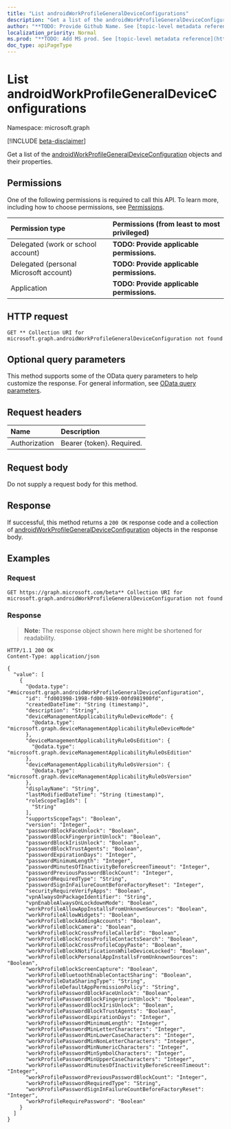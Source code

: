 ```yaml
---
title: "List androidWorkProfileGeneralDeviceConfigurations"
description: "Get a list of the androidWorkProfileGeneralDeviceConfiguration objects and their properties."
author: "**TODO: Provide Github Name. See [topic-level metadata reference](https://msgo.azurewebsites.net/add/document/guidelines/metadata.html#topic-level-metadata)**"
localization_priority: Normal
ms.prod: "**TODO: Add MS prod. See [topic-level metadata reference](https://msgo.azurewebsites.net/add/document/guidelines/metadata.html#topic-level-metadata)**"
doc_type: apiPageType
---
```


# List androidWorkProfileGeneralDeviceConfigurations
Namespace: microsoft.graph

[!INCLUDE [beta-disclaimer](../../includes/beta-disclaimer.md)]

Get a list of the [androidWorkProfileGeneralDeviceConfiguration](../resources/androidworkprofilegeneraldeviceconfiguration.md) objects and their properties.

## Permissions
One of the following permissions is required to call this API. To learn more, including how to choose permissions, see [Permissions](/graph/permissions-reference).

|Permission type|Permissions (from least to most privileged)|
|:---|:---|
|Delegated (work or school account)|**TODO: Provide applicable permissions.**|
|Delegated (personal Microsoft account)|**TODO: Provide applicable permissions.**|
|Application|**TODO: Provide applicable permissions.**|

## HTTP request

<!-- {
  "blockType": "ignored"
}
-->
``` http
GET ** Collection URI for microsoft.graph.androidWorkProfileGeneralDeviceConfiguration not found
```

## Optional query parameters
This method supports some of the OData query parameters to help customize the response. For general information, see [OData query parameters](/graph/query-parameters).

## Request headers
|Name|Description|
|:---|:---|
|Authorization|Bearer {token}. Required.|

## Request body
Do not supply a request body for this method.

## Response

If successful, this method returns a `200 OK` response code and a collection of [androidWorkProfileGeneralDeviceConfiguration](../resources/androidworkprofilegeneraldeviceconfiguration.md) objects in the response body.

## Examples

### Request
<!-- {
  "blockType": "request",
  "name": "list_androidworkprofilegeneraldeviceconfiguration"
}
-->
``` http
GET https://graph.microsoft.com/beta** Collection URI for microsoft.graph.androidWorkProfileGeneralDeviceConfiguration not found
```


### Response
>**Note:** The response object shown here might be shortened for readability.
<!-- {
  "blockType": "response",
  "truncated": true,
  "@odata.type": "Collection(microsoft.graph.androidWorkProfileGeneralDeviceConfiguration)"
}
-->
``` http
HTTP/1.1 200 OK
Content-Type: application/json

{
  "value": [
    {
      "@odata.type": "#microsoft.graph.androidWorkProfileGeneralDeviceConfiguration",
      "id": "fd001998-1998-fd00-9819-00fd981900fd",
      "createdDateTime": "String (timestamp)",
      "description": "String",
      "deviceManagementApplicabilityRuleDeviceMode": {
        "@odata.type": "microsoft.graph.deviceManagementApplicabilityRuleDeviceMode"
      },
      "deviceManagementApplicabilityRuleOsEdition": {
        "@odata.type": "microsoft.graph.deviceManagementApplicabilityRuleOsEdition"
      },
      "deviceManagementApplicabilityRuleOsVersion": {
        "@odata.type": "microsoft.graph.deviceManagementApplicabilityRuleOsVersion"
      },
      "displayName": "String",
      "lastModifiedDateTime": "String (timestamp)",
      "roleScopeTagIds": [
        "String"
      ],
      "supportsScopeTags": "Boolean",
      "version": "Integer",
      "passwordBlockFaceUnlock": "Boolean",
      "passwordBlockFingerprintUnlock": "Boolean",
      "passwordBlockIrisUnlock": "Boolean",
      "passwordBlockTrustAgents": "Boolean",
      "passwordExpirationDays": "Integer",
      "passwordMinimumLength": "Integer",
      "passwordMinutesOfInactivityBeforeScreenTimeout": "Integer",
      "passwordPreviousPasswordBlockCount": "Integer",
      "passwordRequiredType": "String",
      "passwordSignInFailureCountBeforeFactoryReset": "Integer",
      "securityRequireVerifyApps": "Boolean",
      "vpnAlwaysOnPackageIdentifier": "String",
      "vpnEnableAlwaysOnLockdownMode": "Boolean",
      "workProfileAllowAppInstallsFromUnknownSources": "Boolean",
      "workProfileAllowWidgets": "Boolean",
      "workProfileBlockAddingAccounts": "Boolean",
      "workProfileBlockCamera": "Boolean",
      "workProfileBlockCrossProfileCallerId": "Boolean",
      "workProfileBlockCrossProfileContactsSearch": "Boolean",
      "workProfileBlockCrossProfileCopyPaste": "Boolean",
      "workProfileBlockNotificationsWhileDeviceLocked": "Boolean",
      "workProfileBlockPersonalAppInstallsFromUnknownSources": "Boolean",
      "workProfileBlockScreenCapture": "Boolean",
      "workProfileBluetoothEnableContactSharing": "Boolean",
      "workProfileDataSharingType": "String",
      "workProfileDefaultAppPermissionPolicy": "String",
      "workProfilePasswordBlockFaceUnlock": "Boolean",
      "workProfilePasswordBlockFingerprintUnlock": "Boolean",
      "workProfilePasswordBlockIrisUnlock": "Boolean",
      "workProfilePasswordBlockTrustAgents": "Boolean",
      "workProfilePasswordExpirationDays": "Integer",
      "workProfilePasswordMinimumLength": "Integer",
      "workProfilePasswordMinLetterCharacters": "Integer",
      "workProfilePasswordMinLowerCaseCharacters": "Integer",
      "workProfilePasswordMinNonLetterCharacters": "Integer",
      "workProfilePasswordMinNumericCharacters": "Integer",
      "workProfilePasswordMinSymbolCharacters": "Integer",
      "workProfilePasswordMinUpperCaseCharacters": "Integer",
      "workProfilePasswordMinutesOfInactivityBeforeScreenTimeout": "Integer",
      "workProfilePasswordPreviousPasswordBlockCount": "Integer",
      "workProfilePasswordRequiredType": "String",
      "workProfilePasswordSignInFailureCountBeforeFactoryReset": "Integer",
      "workProfileRequirePassword": "Boolean"
    }
  ]
}
```

